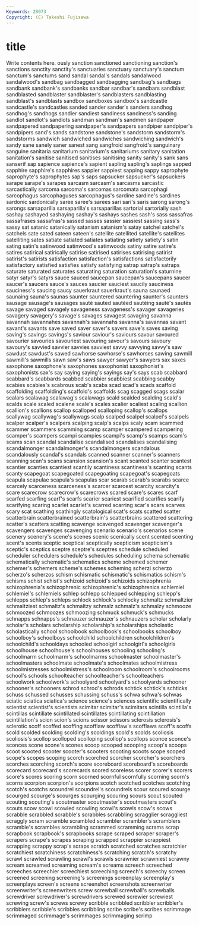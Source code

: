 ```yaml
---
Keywords: 28073 
Copyright: (C) Takeshi Fujisawa
---
```


# title

Write contents here.
ously sanction sanctioned sanctioning sanction's sanctions sanctity sanctity's
sanctuaries sanctuary sanctuary's sanctum sanctum's sanctums sand sandal sandal's sandals
sandalwood sandalwood's sandbag sandbagged sandbagging sandbag's sandbags sandbank sandbank's sandbanks
sandbar sandbar's sandbars sandblast sandblasted sandblaster sandblaster's sandblasters sandblasting sandblast's
sandblasts sandbox sandboxes sandbox's sandcastle sandcastle's sandcastles sanded sander sander's
sanders sandhog sandhog's sandhogs sandier sandiest sandiness sandiness's sanding sandlot
sandlot's sandlots sandman sandman's sandmen sandpaper sandpapered sandpapering sandpaper's sandpapers
sandpiper sandpiper's sandpipers sand's sands sandstone sandstone's sandstorm sandstorm's sandstorms
sandwich sandwiched sandwiches sandwiching sandwich's sandy sane sanely saner sanest
sang sangfroid sangfroid's sanguinary sanguine sanitaria sanitarium sanitarium's sanitariums sanitary
sanitation sanitation's sanitise sanitised sanitises sanitising sanity sanity's sank sans
sanserif sap sapience sapience's sapient sapling sapling's saplings sapped sapphire
sapphire's sapphires sappier sappiest sapping sappy saprophyte saprophyte's saprophytes sap's
saps sapsucker sapsucker's sapsuckers sarape sarape's sarapes sarcasm sarcasm's sarcasms
sarcastic sarcastically sarcoma sarcoma's sarcomas sarcomata sarcophagi sarcophagus sarcophaguses sarcophagus's
sardine sardine's sardines sardonic sardonically saree saree's sarees sari sari's
saris sarong sarong's sarongs sarsaparilla sarsaparilla's sarsaparillas sartorial sartorially sash
sashay sashayed sashaying sashay's sashays sashes sash's sass sassafras sassafrases
sassafras's sassed sasses sassier sassiest sassing sass's sassy sat satanic
satanically satanism satanism's satay satchel satchel's satchels sate sated sateen
sateen's satellite satellited satellite's satellites satelliting sates satiate satiated satiates
satiating satiety satiety's satin sating satin's satinwood satinwood's satinwoods satiny
satire satire's satires satirical satirically satirise satirised satirises satirising satirist
satirist's satirists satisfaction satisfaction's satisfactions satisfactorily satisfactory satisfied satisfies satisfy
satisfying satrap satrap's satraps saturate saturated saturates saturating saturation saturation's
saturnine satyr satyr's satyrs sauce sauced saucepan saucepan's saucepans saucer
saucer's saucers sauce's sauces saucier sauciest saucily sauciness sauciness's saucing
saucy sauerkraut sauerkraut's sauna saunaed saunaing sauna's saunas saunter sauntered
sauntering saunter's saunters sausage sausage's sausages sauté sauted sautéed sautéing
sauté's sautés savage savaged savagely savageness savageness's savager savageries savagery
savagery's savage's savages savagest savaging savanna savannah savannahes savannah's savannahs
savanna's savannas savant savant's savants save saved saver saver's savers
save's saves saving saving's savings savings's saviour saviour's saviours savour
savoured savourier savouries savouriest savouring savour's savours savoury savoury's savvied
savvier savvies savviest savvy savvying savvy's saw sawdust sawdust's sawed
sawhorse sawhorse's sawhorses sawing sawmill sawmill's sawmills sawn saw's saws
sawyer sawyer's sawyers sax saxes saxophone saxophone's saxophones saxophonist saxophonist's
saxophonists sax's say saying saying's sayings say's says scab scabbard
scabbard's scabbards scabbed scabbier scabbiest scabbing scabby scabies scabies's scabrous
scab's scabs scad scad's scads scaffold scaffolding scaffolding's scaffold's scaffolds
scag scagged scags scalar scalars scalawag scalawag's scalawags scald scalded
scalding scald's scalds scale scaled scalene scale's scales scalier scaliest
scaling scallion scallion's scallions scallop scalloped scalloping scallop's scallops scallywag
scallywag's scallywags scalp scalped scalpel scalpel's scalpels scalper scalper's scalpers
scalping scalp's scalps scaly scam scammed scammer scammers scamming scamp
scamper scampered scampering scamper's scampers scampi scampies scampi's scamp's scamps
scam's scams scan scandal scandalise scandalised scandalises scandalising scandalmonger scandalmonger's
scandalmongers scandalous scandalously scandal's scandals scanned scanner scanner's scanners scanning
scan's scans scansion scansion's scant scanted scanter scantest scantier scanties
scantiest scantily scantiness scantiness's scanting scants scanty scapegoat scapegoated scapegoating
scapegoat's scapegoats scapula scapulae scapula's scapulas scar scarab scarab's scarabs
scarce scarcely scarceness scarceness's scarcer scarcest scarcity scarcity's scare scarecrow
scarecrow's scarecrows scared scare's scares scarf scarfed scarfing scarf's scarfs
scarier scariest scarified scarifies scarify scarifying scaring scarlet scarlet's scarred
scarring scar's scars scarves scary scat scathing scathingly scatological scat's
scats scatted scatter scatterbrain scatterbrained scatterbrain's scatterbrains scattered scattering scatter's
scatters scatting scavenge scavenged scavenger scavenger's scavengers scavenges scavenging scenario
scenario's scenarios scene scenery scenery's scene's scenes scenic scenically scent
scented scenting scent's scents sceptic sceptical sceptically scepticism scepticism's sceptic's
sceptics sceptre sceptre's sceptres schedule scheduled scheduler schedulers schedule's schedules
scheduling schema schematic schematically schematic's schematics scheme schemed schemer schemer's
schemers scheme's schemes scheming scherzi scherzo scherzo's scherzos schism schismatic
schismatic's schismatics schism's schisms schist schist's schizoid schizoid's schizoids schizophrenia
schizophrenia's schizophrenic schizophrenic's schizophrenics schlemiel schlemiel's schlemiels schlep schlepp schlepped
schlepping schlepp's schlepps schlep's schleps schlock schlock's schlocky schmaltz schmaltzier
schmaltziest schmaltz's schmaltzy schmalz schmalz's schmalzy schmooze schmoozed schmoozes schmoozing
schmuck schmuck's schmucks schnapps schnapps's schnauzer schnauzer's schnauzers scholar scholarly
scholar's scholars scholarship scholarship's scholarships scholastic scholastically school schoolbook schoolbook's
schoolbooks schoolboy schoolboy's schoolboys schoolchild schoolchildren schoolchildren's schoolchild's schooldays schooled
schoolgirl schoolgirl's schoolgirls schoolhouse schoolhouse's schoolhouses schooling schooling's schoolmarm schoolmarm's
schoolmarms schoolmaster schoolmaster's schoolmasters schoolmate schoolmate's schoolmates schoolmistress schoolmistresses schoolmistress's
schoolroom schoolroom's schoolrooms school's schools schoolteacher schoolteacher's schoolteachers schoolwork schoolwork's
schoolyard schoolyard's schoolyards schooner schooner's schooners schrod schrod's schrods schtick
schtick's schticks schuss schussed schusses schussing schuss's schwa schwa's schwas
sciatic sciatica sciatica's science science's sciences scientific scientifically scientist scientist's
scientists scimitar scimitar's scimitars scintilla scintilla's scintillas scintillate scintillated scintillates
scintillating scintillation scintillation's scion scion's scions scissor scissors sclerosis sclerosis's
sclerotic scoff scoffed scoffing scofflaw scofflaw's scofflaws scoff's scoffs scold
scolded scolding scolding's scoldings scold's scolds scoliosis scoliosis's scollop scolloped
scolloping scollop's scollops sconce sconce's sconces scone scone's scones scoop
scooped scooping scoop's scoops scoot scooted scooter scooter's scooters scooting
scoots scope scoped scope's scopes scoping scorch scorched scorcher scorcher's
scorchers scorches scorching scorch's score scoreboard scoreboard's scoreboards scorecard scorecard's
scorecards scored scoreless scorer scorer's scorers score's scores scoring scorn
scorned scornful scornfully scorning scorn's scorns scorpion scorpion's scorpions scotch
scotched scotches scotching scotch's scotchs scoundrel scoundrel's scoundrels scour scoured
scourge scourged scourge's scourges scourging scouring scours scout scouted scouting
scouting's scoutmaster scoutmaster's scoutmasters scout's scouts scow scowl scowled scowling
scowl's scowls scow's scows scrabble scrabbled scrabble's scrabbles scrabbling scragglier
scraggliest scraggly scram scramble scrambled scrambler scrambler's scramblers scramble's scrambles
scrambling scrammed scramming scrams scrap scrapbook scrapbook's scrapbooks scrape scraped
scraper scraper's scrapers scrape's scrapes scraping scrapped scrappier scrappiest scrapping
scrappy scrap's scraps scratch scratched scratches scratchier scratchiest scratchiness scratchiness's
scratching scratch's scratchy scrawl scrawled scrawling scrawl's scrawls scrawnier scrawniest
scrawny scream screamed screaming scream's screams screech screeched screeches screechier
screechiest screeching screech's screechy screen screened screening screening's screenings screenplay
screenplay's screenplays screen's screens screenshot screenshots screenwriter screenwriter's screenwriters screw
screwball screwball's screwballs screwdriver screwdriver's screwdrivers screwed screwier screwiest screwing
screw's screws screwy scribble scribbled scribbler scribbler's scribblers scribble's scribbles
scribbling scribe scribe's scribes scrimmage scrimmaged scrimmage's scrimmages scrimmaging scrimp
